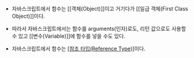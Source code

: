- 자바스크립트에서 함수는 [[객체(Object)]]이고 거기다가 [[일급 객체(First Class Object)]]이다. 
 - 따라서 자바스크립트에서는 함수를 arguments(인자)로도, 리턴 값으로도 사용할 수 있고 [[변수(Variable)]]에 함수를 넣을 수도 있다.

- 자바스크립트에서 함수는 [[참조 타입(Reference Type)]](주소)이다.